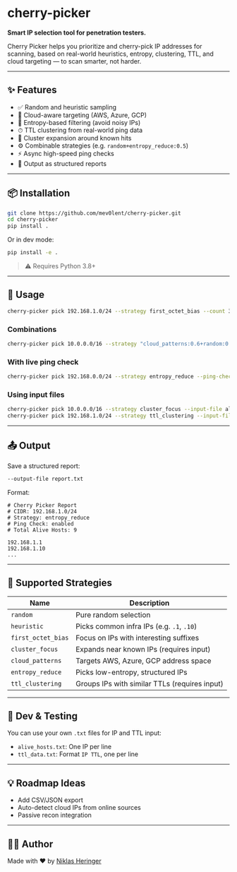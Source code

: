 # cherry-picker

**Smart IP selection tool for penetration testers.**

Cherry Picker helps you prioritize and cherry-pick IP addresses for scanning, based on real-world heuristics, entropy, clustering, TTL, and cloud targeting — to scan smarter, not harder.

---

## ✨ Features

- ✅ Random and heuristic sampling
- 🎯 Cloud-aware targeting (AWS, Azure, GCP)
- 🧠 Entropy-based filtering (avoid noisy IPs)
- ⏱ TTL clustering from real-world ping data
- 📡 Cluster expansion around known hits
- ⚙️ Combinable strategies (e.g. `random+entropy_reduce:0.5`)
- ⚡ Async high-speed ping checks
- 📄 Output as structured reports

---

## 📦 Installation

```bash
git clone https://github.com/mev0lent/cherry-picker.git
cd cherry-picker
pip install .
```

Or in dev mode:

```bash
pip install -e .
```

> ⚠️ Requires Python 3.8+

---

## 🚀 Usage

```bash
cherry-picker pick 192.168.1.0/24 --strategy first_octet_bias --count 30
```

### Combinations

```bash
cherry-picker pick 10.0.0.0/16 --strategy "cloud_patterns:0.6+random:0.4"
```

### With live ping check

```bash
cherry-picker pick 192.168.0.0/24 --strategy entropy_reduce --ping-check
```

### Using input files

```bash
cherry-picker pick 10.0.0.0/16 --strategy cluster_focus --input-file alive_hosts.txt
cherry-picker pick 192.168.1.0/24 --strategy ttl_clustering --input-file ttl_data.txt
```

---

## 📤 Output

Save a structured report:

```bash
--output-file report.txt
```

Format:
```
# Cherry Picker Report
# CIDR: 192.168.1.0/24
# Strategy: entropy_reduce
# Ping Check: enabled
# Total Alive Hosts: 9

192.168.1.1
192.168.1.10
...
```

---

## 🤖 Supported Strategies

| Name               | Description |
|--------------------|-------------|
| `random`           | Pure random selection |
| `heuristic`        | Picks common infra IPs (e.g. `.1`, `.10`) |
| `first_octet_bias` | Focus on IPs with interesting suffixes |
| `cluster_focus`    | Expands near known IPs (requires input) |
| `cloud_patterns`   | Targets AWS, Azure, GCP address space |
| `entropy_reduce`   | Picks low-entropy, structured IPs |
| `ttl_clustering`   | Groups IPs with similar TTLs (requires input) |

---

## 🔧 Dev & Testing

You can use your own `.txt` files for IP and TTL input:

- `alive_hosts.txt`: One IP per line
- `ttl_data.txt`: Format `IP TTL`, one per line

---

## 💡 Roadmap Ideas

- Add CSV/JSON export
- Auto-detect cloud IPs from online sources
- Passive recon integration

---

## 🧑‍💻 Author

Made with ❤️ by [Niklas Heringer](https://niklas-heringer.com)
```


